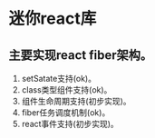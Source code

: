 # 迷你react库

## 主要实现react fiber架构。

1. setSatate支持(ok)。
2. class类型组件支持(ok)。
3. 组件生命周期支持(初步实现)。
4. fiber任务调度机制(ok)。
5. react事件支持(初步实现)。

